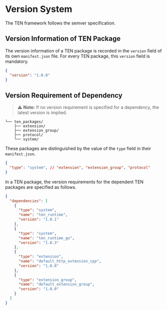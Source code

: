# Version System

The TEN framework follows the semver specification.

## Version Information of TEN Package

The version information of a TEN package is recorded in the `version` field of its own `manifest.json` file. For every TEN package, this `version` field is mandatory.

``` json
{
  "version": "1.0.0"
}
```

## Version Requirement of Dependency

> ⚠️ **Note:**
> If no version requirement is specified for a dependency, the latest version is implied.

``` text
└── ten_packages/
    ├── extension/
    ├── extension_group/
    ├── protocol/
    └── system/
```

These packages are distinguished by the value of the `type` field in their `manifest.json`.

``` json
{
  "type": "system", // "extension", "extension_group", "protocol"
}
```

In a TEN package, the version requirements for the dependent TEN packages are specified as follows.

``` json
{
  "dependencies": [
    {
      "type": "system",
      "name": "ten_runtime",
      "version": "1.0.1"
    },
    {
      "type": "system",
      "name": "ten_runtime_go",
      "version": "1.0.3"
    },
    {
      "type": "extension",
      "name": "default_http_extension_cpp",
      "version": "1.0.0"
    },
    {
      "type": "extension_group",
      "name": "default_extension_group",
      "version": "1.0.0"
    }
  ]
}
```
